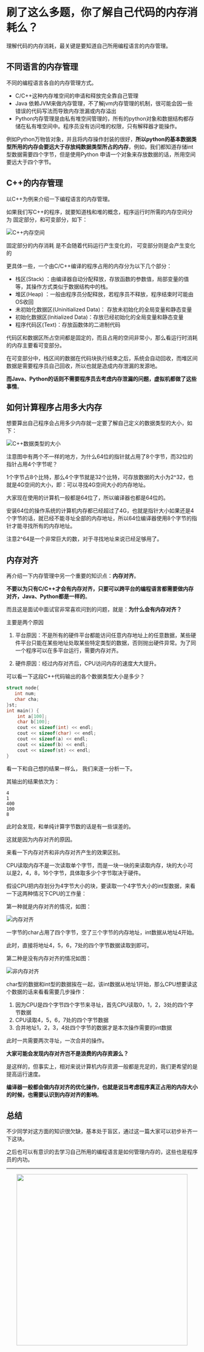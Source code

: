 

# 刷了这么多题，你了解自己代码的内存消耗么？

理解代码的内存消耗，最关键是要知道自己所用编程语言的内存管理。

## 不同语言的内存管理

不同的编程语言各自的内存管理方式。

* C/C++这种内存堆空间的申请和释放完全靠自己管理
* Java 依赖JVM来做内存管理，不了解jvm内存管理的机制，很可能会因一些错误的代码写法而导致内存泄漏或内存溢出
* Python内存管理是由私有堆空间管理的，所有的python对象和数据结构都存储在私有堆空间中。程序员没有访问堆的权限，只有解释器才能操作。

例如Python万物皆对象，并且将内存操作封装的很好，**所以python的基本数据类型所用的内存会要远大于存放纯数据类型所占的内存**，例如，我们都知道存储int型数据需要四个字节，但是使用Python 申请一个对象来存放数据的话，所用空间要远大于四个字节。

## C++的内存管理

以C++为例来介绍一下编程语言的内存管理。

如果我们写C++的程序，就要知道栈和堆的概念，程序运行时所需的内存空间分为 固定部分，和可变部分，如下：

![C++内存空间](https://img-blog.csdnimg.cn/20210309165950660.png)

固定部分的内存消耗 是不会随着代码运行产生变化的， 可变部分则是会产生变化的

更具体一些，一个由C/C++编译的程序占用的内存分为以下几个部分：

* 栈区(Stack) ：由编译器自动分配释放，存放函数的参数值，局部变量的值等，其操作方式类似于数据结构中的栈。
* 堆区(Heap) ：一般由程序员分配释放，若程序员不释放，程序结束时可能由OS收回
* 未初始化数据区(Uninitialized Data)： 存放未初始化的全局变量和静态变量
* 初始化数据区(Initialized Data)：存放已经初始化的全局变量和静态变量
* 程序代码区(Text)：存放函数体的二进制代码

代码区和数据区所占空间都是固定的，而且占用的空间非常小，那么看运行时消耗的内存主要看可变部分。

在可变部分中，栈区间的数据在代码块执行结束之后，系统会自动回收，而堆区间数据是需要程序员自己回收，所以也就是造成内存泄漏的发源地。

**而Java、Python的话则不需要程序员去考虑内存泄漏的问题，虚拟机都做了这些事情**。

## 如何计算程序占用多大内存

想要算出自己程序会占用多少内存就一定要了解自己定义的数据类型的大小，如下：

![C++数据类型的大小](https://img-blog.csdnimg.cn/20200804193045440.png)

注意图中有两个不一样的地方，为什么64位的指针就占用了8个字节，而32位的指针占用4个字节呢？

1个字节占8个比特，那么4个字节就是32个比特，可存放数据的大小为2^32，也就是4G空间的大小，即：可以寻找4G空间大小的内存地址。

大家现在使用的计算机一般都是64位了，所以编译器也都是64位的。

安装64位的操作系统的计算机内存都已经超过了4G，也就是指针大小如果还是4个字节的话，就已经不能寻址全部的内存地址，所以64位编译器使用8个字节的指针才能寻找所有的内存地址。

注意2^64是一个非常巨大的数，对于寻找地址来说已经足够用了。

## 内存对齐

再介绍一下内存管理中另一个重要的知识点：**内存对齐**。

**不要以为只有C/C++才会有内存对齐，只要可以跨平台的编程语言都需要做内存对齐，Java、Python都是一样的**。

而且这是面试中面试官非常喜欢问到的问题，就是：**为什么会有内存对齐？**

主要是两个原因

1. 平台原因：不是所有的硬件平台都能访问任意内存地址上的任意数据，某些硬件平台只能在某些地址处取某些特定类型的数据，否则抛出硬件异常。为了同一个程序可以在多平台运行，需要内存对齐。

2. 硬件原因：经过内存对齐后，CPU访问内存的速度大大提升。

可以看一下这段C++代码输出的各个数据类型大小是多少？

```CPP
struct node{
   int num;
   char cha;
}st;
int main() {
    int a[100];
    char b[100];
    cout << sizeof(int) << endl;
    cout << sizeof(char) << endl;
    cout << sizeof(a) << endl;
    cout << sizeof(b) << endl;
    cout << sizeof(st) << endl;
}
```
看一下和自己想的结果一样么， 我们来逐一分析一下。

其输出的结果依次为：
```
4
1
400
100
8
```

此时会发现，和单纯计算字节数的话是有一些误差的。

这就是因为内存对齐的原因。

来看一下内存对齐和非内存对齐产生的效果区别。

CPU读取内存不是一次读取单个字节，而是一块一块的来读取内存，块的大小可以是2，4，8，16个字节，具体取多少个字节取决于硬件。

假设CPU把内存划分为4字节大小的块，要读取一个4字节大小的int型数据，来看一下这两种情况下CPU的工作量：

第一种就是内存对齐的情况，如图：

![内存对齐](https://img-blog.csdnimg.cn/20200804193307347.png)

一字节的char占用了四个字节，空了三个字节的内存地址，int数据从地址4开始。

此时，直接将地址4，5，6，7处的四个字节数据读取到即可。

第二种是没有内存对齐的情况如图：

![非内存对齐](https://img-blog.csdnimg.cn/20200804193353926.png)

char型的数据和int型的数据挨在一起，该int数据从地址1开始，那么CPU想要读这个数据的话来看看需要几步操作：

1. 因为CPU是四个字节四个字节来寻址，首先CPU读取0，1，2，3处的四个字节数据
2. CPU读取4，5，6，7处的四个字节数据
3. 合并地址1，2，3，4处四个字节的数据才是本次操作需要的int数据

此时一共需要两次寻址，一次合并的操作。

**大家可能会发现内存对齐岂不是浪费的内存资源么？**

是这样的，但事实上，相对来说计算机内存资源一般都是充足的，我们更希望的是提高运行速度。

**编译器一般都会做内存对齐的优化操作，也就是说当考虑程序真正占用的内存大小的时候，也需要认识到内存对齐的影响**。


## 总结

不少同学对这方面的知识很欠缺，基本处于盲区，通过这一篇大家可以初步补齐一下这块。

之后也可以有意识的去学习自己所用的编程语言是如何管理内存的，这些也是程序员的内功。




-----------------------
<div align="center"><img src=https://code-thinking.cdn.bcebos.com/pics/01二维码.jpg width=450> </img></div>

